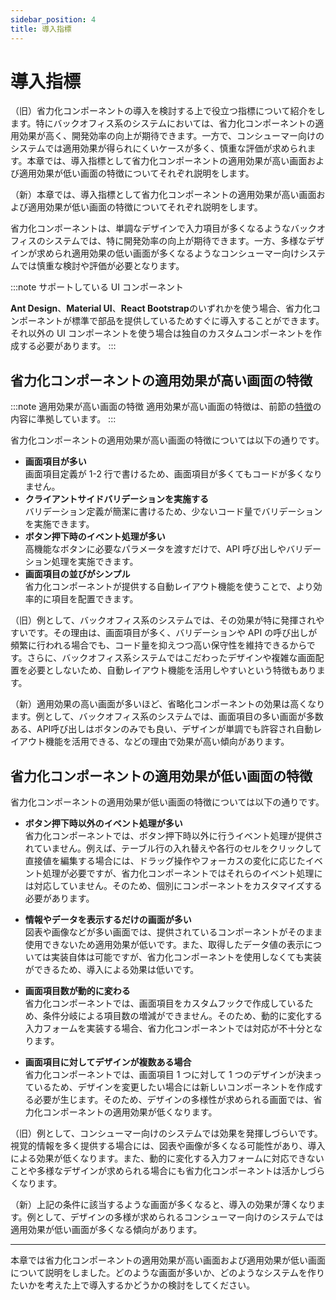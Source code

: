 ```yaml
---
sidebar_position: 4
title: 導入指標
---
```


# 導入指標

（旧）省力化コンポーネントの導入を検討する上で役立つ指標について紹介をします。特にバックオフィス系のシステムにおいては、省力化コンポーネントの適用効果が高く、開発効率の向上が期待できます。一方で、コンシューマー向けのシステムでは適用効果が得られにくいケースが多く、慎重な評価が求められます。本章では、導入指標として省力化コンポーネントの適用効果が高い画面および適用効果が低い画面の特徴についてそれぞれ説明をします。

（新）本章では、導入指標として省力化コンポーネントの適用効果が高い画面および適用効果が低い画面の特徴についてそれぞれ説明をします。

省力化コンポーネントは、単調なデザインで入力項目が多くなるようなバックオフィスのシステムでは、特に開発効率の向上が期待できます。一方、多様なデザインが求められ適用効果の低い画面が多くなるようなコンシューマー向けシステムでは慎重な検討や評価が必要となります。

:::note サポートしている UI コンポーネント

<strong>Ant Design</strong>、<strong>Material UI</strong>、<strong>React Bootstrap</strong>のいずれかを使う場合、省力化コンポーネントが標準で部品を提供しているためすぐに導入することができます。それ以外の UI コンポーネントを使う場合は独自のカスタムコンポーネントを作成する必要があります。
:::

## 省力化コンポーネントの適用効果が高い画面の特徴

:::note 適用効果が高い画面の特徴
適用効果が高い画面の特徴は、前節の[特徴](./features.md)の内容に準拠しています。
:::

省力化コンポーネントの適用効果が高い画面の特徴については以下の通りです。

- <strong>画面項目が多い</strong>  
  画面項目定義が 1-2 行で書けるため、画面項目が多くてもコードが多くなりません。
- <strong>クライアントサイドバリデーションを実施する</strong>  
  バリデーション定義が簡潔に書けるため、少ないコード量でバリデーションを実施できます。
- <strong>ボタン押下時のイベント処理が多い</strong>  
  高機能なボタンに必要なパラメータを渡すだけで、API 呼び出しやバリデーション処理を実施できます。
- <strong>画面項目の並びがシンプル</strong>  
  省力化コンポーネントが提供する自動レイアウト機能を使うことで、より効率的に項目を配置できます。

（旧）例として、バックオフィス系のシステムでは、その効果が特に発揮されやすいです。その理由は、画面項目が多く、バリデーションや API の呼び出しが頻繁に行われる場合でも、コード量を抑えつつ高い保守性を維持できるからです。さらに、バックオフィス系システムではこだわったデザインや複雑な画面配置を必要としないため、自動レイアウト機能を活用しやすいという特徴もあります。

（新）適用効果の高い画面が多いほど、省略化コンポーネントの効果は高くなります。例として、バックオフィス系のシステムでは、画面項目の多い画面が多数ある、API呼び出しはボタンのみでも良い、デザインが単調でも許容され自動レイアウト機能を活用できる、などの理由で効果が高い傾向があります。

## 省力化コンポーネントの適用効果が低い画面の特徴

省力化コンポーネントの適用効果が低い画面の特徴については以下の通りです。

- <strong>ボタン押下時以外のイベント処理が多い</strong>  
  省力化コンポーネントでは、ボタン押下時以外に行うイベント処理が提供されていません。例えば、テーブル行の入れ替えや各行のセルをクリックして直接値を編集する場合には、ドラッグ操作やフォーカスの変化に応じたイベント処理が必要ですが、省力化コンポーネントではそれらのイベント処理には対応していません。そのため、個別にコンポーネントをカスタマイズする必要があります。

- <strong>情報やデータを表示するだけの画面が多い</strong>  
  図表や画像などが多い画面では、提供されているコンポーネントがそのまま使用できないため適用効果が低いです。また、取得したデータ値の表示については実装自体は可能ですが、省力化コンポーネントを使用しなくても実装ができるため、導入による効果は低いです。

- <strong>画面項目数が動的に変わる</strong>  
  省力化コンポーネントでは、画面項目をカスタムフックで作成しているため、条件分岐による項目数の増減ができません。そのため、動的に変化する入力フォームを実装する場合、省力化コンポーネントでは対応が不十分となります。

- <strong>画面項目に対してデザインが複数ある場合</strong>  
  省力化コンポーネントでは、画面項目 1 つに対して 1 つのデザインが決まっているため、デザインを変更したい場合には新しいコンポーネントを作成する必要が生じます。そのため、デザインの多様性が求められる画面では、省力化コンポーネントの適用効果が低くなります。

（旧）例として、コンシューマー向けのシステムでは効果を発揮しづらいです。視覚的情報を多く提供する場合には、図表や画像が多くなる可能性があり、導入による効果が低くなります。また、動的に変化する入力フォームに対応できないことや多様なデザインが求められる場合にも省力化コンポーネントは活かしづらくなります。

（新）上記の条件に該当するような画面が多くなると、導入の効果が薄くなります。例として、デザインの多様が求められるコンシューマー向けのシステムでは適用効果が低い画面が多くなる傾向があります。

<hr/>
本章では省力化コンポーネントの適用効果が高い画面および適用効果が低い画面について説明をしました。どのような画面が多いか、どのようなシステムを作りたいかを考えた上で導入するかどうかの検討をしてください。
